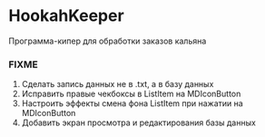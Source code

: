 # HookahKeeper

Программа-кипер для обработки заказов кальяна

### FIXME
1. Сделать запись данных не в .txt, а в базу данных
2. Исправить правые чекбоксы в ListItem на MDIconButton
3. Настроить эффекты смена фона ListItem при нажатии на MDIconButton
4. Добавить экран просмотра и редактирования базы данных
